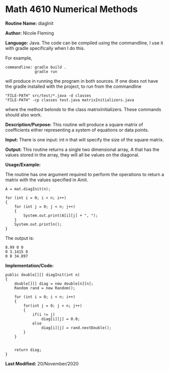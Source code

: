 # Math 4610 Numerical Methods

**Routine Name:**           diagInit

**Author:** Nicole Fleming

**Language:** Java. The code can be compiled using the commandline, I use it with gradle specifically when I do this.

For example,

    commandline: gradle build .
                 gradle run

will produce in running the program in both sources. If one does not have the gradle installed with the project, to run from the commandline

    "FILE-PATH" src/test/*.java -d classes
    "FILE-PATH" -cp classes test.java matrixInitializers.java
    
where the method belonds to the class matrixInitializers. These commands should also work.

**Description/Purpose:** This routine will produce a square matrix of coefficients either representing a system of equations or data points.

**Input:** There is one input: int n that will specify the size of the square matrix. 

**Output:** This routine returns a single two dimensional array, A that has the values stored in the array, they will all be values on the diagonal. 

**Usage/Example:**

The routine has one argument required to perform the operations to return a matrix with the values specified in Ainit.

    A = mat.diagInit(n);
    
    for (int i = 0; i < n; i++)
    {
        for (int j = 0; j < n; j++)
        {
            System.out.print(A[i][j] + ", ");
        }
        System.out.println();
    }

The output is:

    
    8.99 0 0
    0 3.1415 0
    0 0 34.897
  
  

**Implementation/Code:** 

    public double[][] diagInit(int n)
    {
        double[][] diag = new double[n][n];
        Random rand = new Random();

        for (int i = 0; i < n; i++)
        {
            for(int j = 0; j < n; j++)
            {
                if(i != j)
                    diag[i][j] = 0.0;
                else
                    diag[i][j] = rand.nextDouble();
            }
        }


        return diag;
    }

**Last Modified:** 20/November/2020
